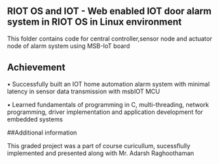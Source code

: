## RIOT OS and IOT -  Web enabled IOT door alarm system in RIOT OS in Linux environment

This folder contains code for central controller,sensor node and actuator node of alarm system using MSB-IoT board

## Achievement


•	Successfully built an IOT home automation alarm system with minimal latency in sensor data transmission with msbIOT MCU

•	Learned fundamentals of programming in C, multi-threading, network programming, driver implementation and application development for embedded systems

##Additional information

This graded project was a part of course curicullum, sucessflully implemented and presented along with Mr. Adarsh Raghoothaman 

